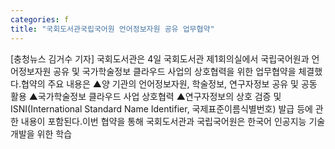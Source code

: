 ```yaml
---
categories: f
title: "국회도서관국립국어원 언어정보자원 공유 업무협약"
---
```

[충청뉴스 김거수 기자] 국회도서관은 4일 국회도서관 제1회의실에서 국립국어원과 언어정보자원 공유 및 국가학술정보 클라우드 사업의 상호협력을 위한 업무협약을 체결했다.협약의 주요 내용은 ▲양 기관의 언어정보자원, 학술정보, 연구자정보 공유 및 공동 활용 ▲국가학술정보 클라우드 사업 상호협력 ▲연구자정보의 상호 검증 및 ISNI(International Standard Name Identifier, 국제표준이름식별번호) 발급 등에 관한 내용이 포함된다.이번 협약을 통해 국회도서관과 국립국어원은 한국어 인공지능 기술 개발을 위한 학습